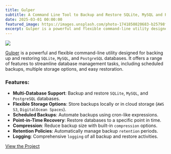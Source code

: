 ```yaml
---
title: Gulper
subtitle: A Command Line Tool to Backup and Restore SQLite, MySQL and PostgreSQL.
date: 2025-03-01 00:00:00
featured_image: https://images.unsplash.com/photo-1741850820683-b25798ff3164?q=90&fm=jpg&w=1000&fit=max
excerpt: Gulper is a powerful and flexible command-line utility designed for backing up and restoring SQLite, MySQL, and PostgreSQL databases.
---
```


![](https://images.unsplash.com/photo-1741850820683-b25798ff3164?q=90&fm=jpg&w=1000&fit=max)

[Gulper](https://github.com/Clivern/Gulper) is a powerful and flexible command-line utility designed for backing up and restoring `SQLite`, `MySQL`, and `PostgreSQL` databases. It offers a range of features to streamline database management tasks, including scheduled backups, multiple storage options, and easy restoration.

### Features:

* **Multi-Database Support**: Backup and restore `SQLite`, `MySQL`, and `PostgreSQL` databases.
* **Flexible Storage Options**: Store backups locally or in cloud storage (`AWS S3`, `DigitalOcean Spaces`).
* **Scheduled Backups**: Automate backups using cron-like expressions.
* **Point-in-Time Recovery**: Restore databases to a specific point in time.
* **Compression**: Reduce backup size with built-in `compression` options.
* **Retention Policies**: Automatically manage backup `retention` periods.
* **Logging**: Comprehensive `logging` of all backup and restore activities.

<a href="https://github.com/Clivern/Gulper" class="button button--large">View the Project</a>
